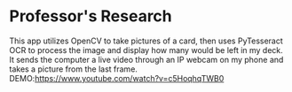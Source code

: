 # Professor's Research
This app utilizes OpenCV to take pictures of a card, then uses PyTesseract OCR to process the image and display how many would be left in my deck. 
It sends the computer a live video through an IP webcam on my phone and takes a picture from the last frame.
DEMO:https://www.youtube.com/watch?v=c5HoqhqTWB0
